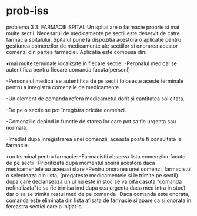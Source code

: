 # prob-iss
problema 3
3. FARMACIE SPITAL 
Un spital are o farmacie proprie si mai multe sectii. Necesarul de medicamente pe sectii este deservit de  catre  farmacia  spitalului.  Spitalul  pune  la  dispozitia  acestora  o  aplicatie  pentru  gestiunea comenzilor de medicamente ale sectiilor si onorarea acestor comenzi din partea farmaciei. Aplicatia este compusa din: 

•mai  multe  terminale  localizate  in  fiecare  sectie:
-Peronalul medical se autentifica pentru fiecare comanda facuta(personl)

-Personalul medical se autentifica de pe sectii foloseste aceste terminale pentru a inregistra comenzile de medicamente

-Un element de comanda  refera medicametul dorit și cantitatea  solicitata. 

-De pe o sectie se pot înregistra oricâte comenzi. 

-Comenziile depind in functie de starea lor care pot sa fie urgenta sau normala.

-Imediat dupa inregistrarea unei comenzii, aceasta poate fi consultata la farmacie.


•un  terminal  pentru  farmacie:
-Farmacistii  observa  lista  comenzilor  facute  de  pe  sectii
-Prioritizata după momentul sosirii acestora daca medicamentele au aceeasi stare
-Pentru onorarea unei comenzi, farmacistul o selecteaza din lista, (pregateste medicamentele si le trimite pe sectii) dupa care declanseaza un ul nu este in stoc se va bifa casuta "comanda nefinalizata"(o sa fie trimisa imd dupa cea urgenta daca med intra in stoc) dar o sa se trimita restul med de pe comanda
-Daca comanda este onorata, comanda este eliminata din lista afisata de farmacie si apare ca si onorata in fereastra sectiei care a inițiat-o. 

